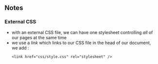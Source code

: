 ## Notes

### External CSS
- with an external CSS file, we can have one stylesheet 
  controlling *all* of our pages at the same time
- we use a *link* which links to our CSS file
  in the head of our document, we add :
  ```
  <link href="css/style.css" rel="stylesheet" />
  ```
